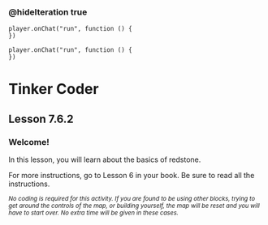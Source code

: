 ### @hideIteration true 

<!-- block combinations that will show up by default in their workspace -->
```template
player.onChat("run", function () {
})
```

<!-- blocks you want available to players, based on js code -->
```blocks
player.onChat("run", function () {
})

```

# Tinker Coder
## Lesson 7.6.2
### Welcome!

In this lesson, you will learn about the basics of redstone.

For more instructions, go to Lesson 6 in your book. Be sure to read all the instructions.

<sub>*No coding is required for this activity. If you are found to be using other blocks, trying to get around the controls of the map, or building yourself, the map will be reset and you will have to start over. No extra time will be given in these cases.*</sub>
